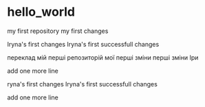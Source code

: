 # hello_world
my first repository
my first changes

Iryna's first changes
Iryna's first successfull changes 

переклад
мій перші репозиторій
мої перші зміни
перші зміни Іри

add one more line

ryna's first changes
Iryna's first successfull changes 

add one more line

